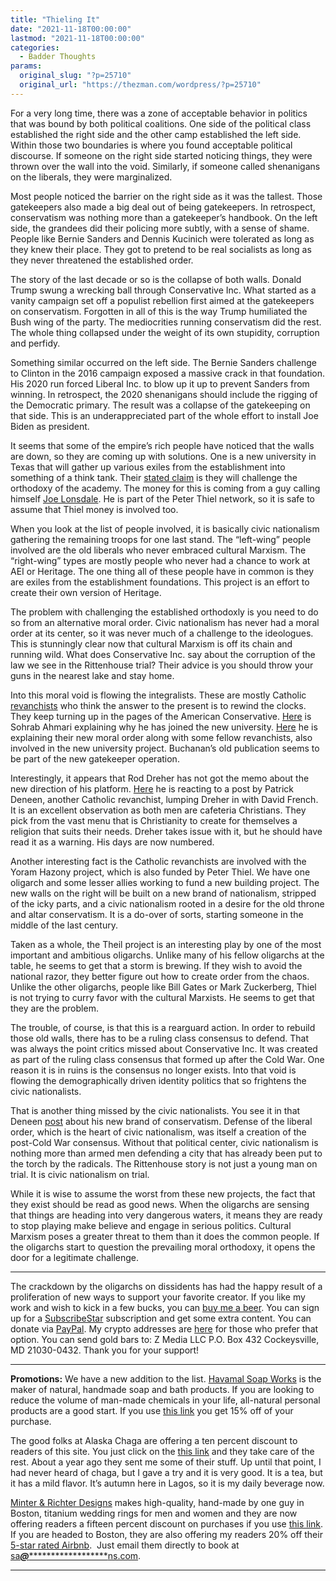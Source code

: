 ```yaml
---
title: "Thieling It"
date: "2021-11-18T00:00:00"
lastmod: "2021-11-18T00:00:00"
categories:
  - Badder Thoughts
params:
  original_slug: "?p=25710"
  original_url: "https://thezman.com/wordpress/?p=25710"
---
```


For a very long time, there was a zone of acceptable behavior in
politics that was bound by both political coalitions. One side of the
political class established the right side and the other camp
established the left side. Within those two boundaries is where you
found acceptable political discourse. If someone on the right side
started noticing things, they were thrown over the wall into the void.
Similarly, if someone called shenanigans on the liberals, they were
marginalized.

Most people noticed the barrier on the right side as it was the tallest.
Those gatekeepers also made a big deal out of being gatekeepers. In
retrospect, conservatism was nothing more than a gatekeeper’s handbook.
On the left side, the grandees did their policing more subtly, with a
sense of shame.  People like Bernie Sanders and Dennis Kucinich were
tolerated as long as they knew their place. They got to pretend to be
real socialists as long as they never threatened the established order.

The story of the last decade or so is the collapse of both walls. Donald
Trump swung a wrecking ball through Conservative Inc. What started as a
vanity campaign set off a populist rebellion first aimed at the
gatekeepers on conservatism. Forgotten in all of this is the way Trump
humiliated the Bush wing of the party. The mediocrities running
conservatism did the rest. The whole thing collapsed under the weight of
its own stupidity, corruption and perfidy.

Something similar occurred on the left side. The Bernie Sanders
challenge to Clinton in the 2016 campaign exposed a massive crack in
that foundation. His 2020 run forced Liberal Inc. to blow up it up to
prevent Sanders from winning. In retrospect, the 2020 shenanigans should
include the rigging of the Democratic primary. The result was a collapse
of the gatekeeping on that side. This is an underappreciated part of the
whole effort to install Joe Biden as president.

It seems that some of the empire’s rich people have noticed that the
walls are down, so they are coming up with solutions. One is a new
university in Texas that will gather up various exiles from the
establishment into something of a think tank. Their [stated
claim](https://bariweiss.substack.com/p/we-cant-wait-for-universities-to)
is they will challenge the orthodoxy of the academy. The money for this
is coming from a guy calling himself [Joe
Lonsdale](https://twitter.com/JTLonsdale). He is part of the Peter Thiel
network, so it is safe to assume that Thiel money is involved too.

When you look at the list of people involved, it is basically civic
nationalism gathering the remaining troops for one last stand. The
“left-wing” people involved are the old liberals who never embraced
cultural Marxism. The “right-wing” types are mostly people who never had
a chance to work at AEI or Heritage. The one thing all of these people
have in common is they are exiles from the establishment foundations.
This project is an effort to create their own version of Heritage.

The problem with challenging the established orthodoxly is you need to
do so from an alternative moral order. Civic nationalism has never had a
moral order at its center, so it was never much of a challenge to the
ideologues. This is stunningly clear now that cultural Marxism is off
its chain and running wild. What does Conservative Inc. say about the
corruption of the law we see in the Rittenhouse trial? Their advice is
you should throw your guns in the nearest lake and stay home.

Into this moral void is flowing the integralists. These are mostly
Catholic [revanchists](https://thezman.com/wordpress/?p=25642) who think
the answer to the present is to rewind the clocks. They keep turning up
in the pages of the American Conservative.
[Here](https://www.theamericanconservative.com/articles/why-i-joined-the-university-of-austins-advisory-board/)
is Sohrab Ahmari explaining why he has joined the new university.
[Here](https://www.theamericanconservative.com/articles/in-defense-of-cultural-christianity/)
he is explaining their new moral order along with some fellow
revanchists, also involved in the new university project. Buchanan’s old
publication seems to be part of the new gatekeeper operation.

Interestingly, it appears that Rod Dreher has not got the memo about the
new direction of his platform.
[Here](https://www.theamericanconservative.com/dreher/caesarism-from-post-liberal-right/)
he is reacting to a post by Patrick Deneen, another Catholic revanchist,
lumping Dreher in with David French. It is an excellent observation as
both men are cafeteria Christians. They pick from the vast menu that is
Christianity to create for themselves a religion that suits their needs.
Dreher takes issue with it, but he should have read it as a warning. His
days are now numbered.

Another interesting fact is the Catholic revanchists are involved with
the Yoram Hazony project, which is also funded by Peter Thiel. We have
one oligarch and some lesser allies working to fund a new building
project. The new walls on the right will be built on a new brand of
nationalism, stripped of the icky parts, and a civic nationalism rooted
in a desire for the old throne and altar conservatism. It is a do-over
of sorts, starting someone in the middle of the last century.

Taken as a whole, the Theil project is an interesting play by one of the
most important and ambitious oligarchs. Unlike many of his fellow
oligarchs at the table, he seems to get that a storm is brewing. If they
wish to avoid the national razor, they better figure out how to create
order from the chaos. Unlike the other oligarchs, people like Bill Gates
or Mark Zuckerberg, Thiel is not trying to curry favor with the cultural
Marxists. He seems to get that they are the problem.

The trouble, of course, is that this is a rearguard action. In order to
rebuild those old walls, there has to be a ruling class consensus to
defend. That was always the point critics missed about Conservative Inc.
It was created as part of the ruling class consensus that formed up
after the Cold War. One reason it is in ruins is the consensus no longer
exists. Into that void is flowing the demographically driven identity
politics that so frightens the civic nationalists.

That is another thing missed by the civic nationalists. You see it in
that Deneen
[post](https://postliberalorder.substack.com/p/abandoning-defensive-crouch-conservatism?r=7xzwj&utm_campaign=post&utm_medium=web&utm_source=)
about his new brand of conservatism. Defense of the liberal order, which
is the heart of civic nationalism, was itself a creation of the
post-Cold War consensus. Without that political center, civic
nationalism is nothing more than armed men defending a city that has
already been put to the torch by the radicals. The Rittenhouse story is
not just a young man on trial. It is civic nationalism on trial.

While it is wise to assume the worst from these new projects, the fact
that they exist should be read as good news. When the oligarchs are
sensing that things are heading into very dangerous waters, it means
they are ready to stop playing make believe and engage in serious
politics. Cultural Marxism poses a greater threat to them than it does
the common people. If the oligarchs start to question the prevailing
moral orthodoxy, it opens the door for a legitimate challenge.

------------------------------------------------------------------------

The crackdown by the oligarchs on dissidents has had the happy result of
a proliferation of new ways to support your favorite creator. If you
like my work and wish to kick in a few bucks, you can
<a href="https://www.buymeacoffee.com/mujolulu" rel="noopener"
target="_blank">buy me a beer</a>. You can sign up for a
<a href="https://www.subscribestar.com/the-z-blog" rel="noopener"
target="_blank">SubscribeStar</a> subscription and get some extra
content. You can donate via <a
href="https://www.paypal.com/donate/?cmd=_s-xclick&amp;hosted_button_id=UDAS2Q8JYA6CN&amp;source=url"
rel="noopener" target="_blank">PayPal</a>. My crypto addresses are
<a href="https://thezman.com/wordpress/?page_id=22713" rel="noopener"
target="_blank">here</a> for those who prefer that option. You can send
gold bars to: Z Media LLC P.O. Box 432 Cockeysville, MD 21030-0432.
Thank you for your support!

------------------------------------------------------------------------

**Promotions:** We have a new addition to the list.
<a href="https://havamalsoapworks.com/" rel="noopener"
target="_blank">Havamal Soap Works</a> is the maker of natural, handmade
soap and bath products. If you are looking to reduce the volume of
man-made chemicals in your life, all-natural personal products are a
good start. If you use
<a href="https://havamalsoapworks.com/discount/ZMAN" rel="noopener"
target="_blank">this link</a> you get 15% off of your purchase.

The good folks at Alaska Chaga are offering a ten percent discount to
readers of this site. You just click on the
<a href="https://alaskachaga.us/discount/ZMAN" rel="noopener noreferrer"
target="_blank">this link</a> and they take care of the rest. About a
year ago they sent me some of their stuff. Up until that point, I had
never heard of chaga, but I gave a try and it is very good. It is a tea,
but it has a mild flavor. It’s autumn here in Lagos, so it is my daily
beverage now.

<a href="https://www.minterandrichterdesigns.com/"
rel="noreferrer nofollow noopener" target="_blank">Minter &amp; Richter
Designs</a> makes high-quality, hand-made by one guy in Boston, titanium
wedding rings for men and women and they are now offering readers a
fifteen percent discount on purchases if you use
<a href="https://www.minterandrichterdesigns.com/discount/ZMAN"
rel="noreferrer nofollow noopener" target="_blank">this link</a>.
<span class="highlight"><span class="colour"><span class="font"><span class="size">If
you are headed to Boston, they are also offering my readers 20% off
their <a
href="https://www.airbnb.com/users/7988017/listings?user_id=7988017&amp;s=3"
rel="noopener noreferrer" target="_blank">5-star rated Airbnb</a>.  Just
email them directly to book at
<a href="mailto:sa***@*********************ns.com"
data-original-string="V5Fj7AGviedzrhBkBgPDbQ==cb7asxqvwb9ZlSEF/mPWplGB0t213w42mLUfohmCdNa9dmh7Yr2ZteIs6kP2/SJBdnV"><span
class="apbct-email-encoder"
data-original-string="FLwfuTHPEUOlW2jEWtiq2Q==cb73NaU1XxaqUqN3BXhFwK/TZKowyUDQof2EUnuB1LyX6aAaezGUN4D/pT1WhpjQtl6"
title="This contact has been encoded by Anti-Spam by CleanTalk. Click to decode. To finish the decoding make sure that JavaScript is enabled in your browser.">sa<span
class="apbct-blur">***</span>@<span
class="apbct-blur">*********************</span>ns.com</span></a>.</span></span></span></span>

------------------------------------------------------------------------
